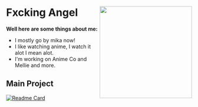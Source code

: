 # Fxcking Angel <img src="https://raw.githubusercontent.com/NeavehAnimeLover/NeavehAnimeLover/master/pixelwo.gif?raw=true" width="250" align="right"><img>

**Well here are some things about me:**

- I mostly go by mika now! 
- I like watching anime, I watch it alot I mean alot.
- I'm working on Anime Co and Mellie and more.

## Main Project
[![Readme Card](https://github-readme-stats.vercel.app/api/pin/?username=titaniumnetwork-dev&repo=Holy-Unblocker&theme=synthwave)](https://github.com/titaniumnetwork-dev/Holy-Unblocker)
